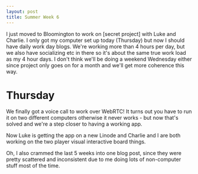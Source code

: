 ```yaml
---
layout: post
title: Summer Week 6
---
```


I just moved to Bloomington to work on [secret project] with Luke and Charlie. I only got my computer
set up today (Thursday) but now I should have daily work day blogs. We're working more than 4 hours
per day, but we also have socializing etc in there so it's about the same true work load as my 4
hour days. I don't think we'll be doing a weekend Wednesday either since project only goes on for a
month and we'll get more coherence this way.

# Thursday

We finally got a voice call to work over WebRTC! It turns out you have to run it on two different
computers otherwise it never works - but now that's solved and we're a step closer to having a
working app.

Now Luke is getting the app on a new Linode and Charlie and I are both working on the two player
visual interactive board things.

Oh, I also crammed the last 5 weeks into one blog post, since they were pretty scattered and
inconsistent due to me doing lots of non-computer stuff most of the time.

